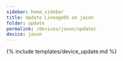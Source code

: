 ```yaml
---
sidebar: home_sidebar
title: Update LineageOS on jason
folder: update
permalink: /devices/jason/update/
device: jason
---
```

{% include templates/device_update.md %}
